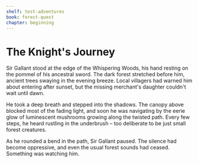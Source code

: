 ```yaml
---
shelf: test-adventures
book: forest-quest
chapter: beginning
---
```


# The Knight's Journey

Sir Gallant stood at the edge of the Whispering Woods, his hand resting on the pommel of his ancestral sword. The dark forest stretched before him, ancient trees swaying in the evening breeze. Local villagers had warned him about entering after sunset, but the missing merchant's daughter couldn't wait until dawn.

He took a deep breath and stepped into the shadows. The canopy above blocked most of the fading light, and soon he was navigating by the eerie glow of luminescent mushrooms growing along the twisted path. Every few steps, he heard rustling in the underbrush – too deliberate to be just small forest creatures.

As he rounded a bend in the path, Sir Gallant paused. The silence had become oppressive, and even the usual forest sounds had ceased. Something was watching him.